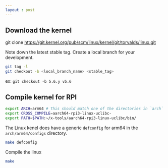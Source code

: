 ```yaml
---
layout : post
---
```

## Download the kernel

git clone https://git.kernel.org/pub/scm/linux/kernel/git/torvalds/linux.git

Note down the latest stable tag. Create a local branch for your development.
```bash
git tag -l
git checkout -b <local_branch_name> <stable_tag>
```
ex: `git checkout -b 5.6.y v5.6`

## Compile kernel for RPI
```bash
export ARCH=arm64 # This should match one of the directories in `arch` folder.
export CROSS_COMPILE=aarch64-rpi3-linux-uclibc-
export PATH=$PATH:~/x-tools/aarch64-rpi3-linux-uclibc/bin/
```
The Linux kenel does have a generic `defconfig` for arm64 in the `arch/arm64/configs` directory.
```bash
make defconfig
```
Compile the linux
```bash
make
```
